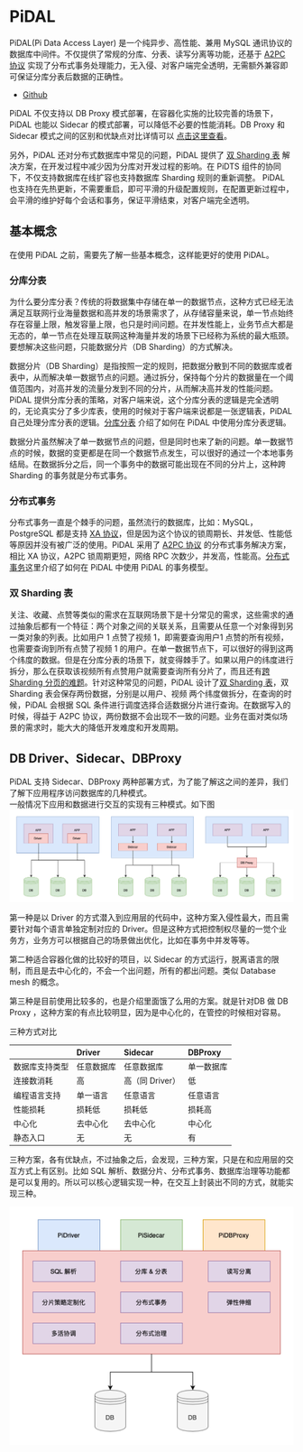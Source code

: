 # PiDAL

PiDAL(Pi Data Access Layer) 是一个纯异步、高性能、兼用 MySQL 通讯协议的数据库中间件。不仅提供了常规的分库、分表、读写分离等功能，还基于 [A2PC 协议](/a2pc/introduction) 实现了分布式事务处理能力，无入侵、对客户端完全透明，无需额外兼容即可保证分库分表后数据的正确性。

- [Github](https://github.com/pi-plan/pidal)


PiDAL 不仅支持以 DB Proxy 模式部署，在容器化实施的比较完善的场景下，PiDAL 也能以 Sidecar 的模式部署，可以降低不必要的性能消耗。DB Proxy 和 Sidecar 模式之间的区别和优缺点对比详情可以 [点击这里查看](/pidal/introduction?id=driver、sidecar、dbproxy)。

另外，PiDAL 还对分布式数据库中常见的问题，PiDAL 提供了 [双 Sharding 表](/pidal/sharding-paging) 解决方案，在开发过程中减少因为分库对开发过程的影响。在 PiDTS 组件的协同下，不仅支持数据库在线扩容也支持数据库 Sharding 规则的重新调整。
PiDAL 也支持在先热更新，不需要重启，即可平滑的升级配置规则，在配置更新过程中，会平滑的维护好每个会话和事务，保证平滑结束，对客户端完全透明。

## 基本概念
在使用 PiDAL 之前，需要先了解一些基本概念，这样能更好的使用 PiDAL。

### 分库分表
为什么要分库分表？传统的将数据集中存储在单一的数据节点，这种方式已经无法满足互联网行业海量数据和高并发的场景需求了，从存储容量来说，单一节点始终存在容量上限，触发容量上限，也只是时间问题。在并发性能上，业务节点大都是无态的，单一节点在处理互联网这种海量并发的场景下已经称为系统的最大瓶颈。要想解决这些问题，只能数据分片（DB Sharding）的方式解决。

数据分片（DB Sharding）是指按照一定的规则，把数据分散到不同的数据库或者表中，从而解决单一数据节点的问题。通过拆分，保持每个分片的数据量在一个阈值范围内，对高并发的流量分发到不同的分片，从而解决高并发的性能问题。PiDAL 提供分库分表的策略，对客户端来说，这个分库分表的逻辑是完全透明的，无论真实分了多少库表，使用的时候对于客户端来说都是一张逻辑表，PiDAL 自己处理分库分表的逻辑。[分库分表](/pidal/sharding) 介绍了如何在 PiDAL 中使用分库分表逻辑。

数据分片虽然解决了单一数据节点的问题，但是同时也来了新的问题。单一数据节点的时候，数据的变更都是在同一个数据节点发生，可以很好的通过一个本地事务结局。在数据拆分之后，同一个事务中的数据可能出现在不同的分片上，这种跨 Sharding 的事务就是分布式事务。

### 分布式事务
分布式事务一直是个棘手的问题，虽然流行的数据库，比如：MySQL，PostgreSQL 都是支持 [XA 协议](https://zh.wikipedia.org/wiki/X/Open_XA)，但是因为这个协议的锁周期长、并发低、性能低等原因并没有被广泛的使用。PiDAL 采用了 [A2PC 协议](/a2pc/introduction) 的分布式事务解决方案，相比 XA 协议，A2PC 锁周期更短，网络 RPC 次数少，并发高，性能高。[分布式事务](/pidal/transaction)这里介绍了如何在 PiDAL 中使用 PiDAL 的事务模型。

### 双 Sharding 表
关注、收藏、点赞等类似的需求在互联网场景下是十分常见的需求，这些需求的通过抽象后都有一个特征：两个对象之间的关联关系，且需要从任意一个对象得到另一类对象的列表。比如用户 1 点赞了视频 1，即需要查询用户1 点赞的所有视频，也需要查询到所有点赞了视频 1 的用户。在单一数据节点下，可以很好的得到这两个纬度的数据。但是在分库分表的场景下，就变得棘手了。如果以用户的纬度进行拆分，那么在获取该视频所有点赞用户就需要查询所有分片了，而且还有[跨 Sharding 分页的难题](/pidal/sharding-paging)。针对这种常见的问题，PiDAL 设计了[双 Sharding 表](/pidal/sharding?id=配置)，双 Sharding 表会保存两份数据，分别是以用户、视频 两个纬度做拆分，在查询的时候，PiDAL 会根据 SQL 条件进行调度选择合适数据分片进行查询。在数据写入的时候，得益于 A2PC 协议，两份数据不会出现不一致的问题。业务在面对类似场景的需求时，能大大的降低开发难度和开发周期。

## DB Driver、Sidecar、DBProxy
PiDAL 支持 Sidecar、DBProxy 两种部署方式，为了能了解这之间的差异，我们了解下应用程序访问数据库的几种模式。  
一般情况下应用和数据进行交互的实现有三种模式。如下图
![数据访问层的三种模式](../static/pidal/db-access-way.png)

第一种是以 Driver 的方式潜入到应用层的代码中，这种方案入侵性最大，而且需要针对每个语言单独定制对应的 Driver。但是这种方式把控制权尽量的一觉个业务方，业务方可以根据自己的场景做出优化，比如在事务中并发等等。

第二种适合容器化做的比较好的项目，以 Sidecar 的方式运行，脱离语言的限制，而且是去中心化的，不会一个出问题，所有的都出问题。类似 Database mesh 的概念。

第三种是目前使用比较多的，也是介绍里面饿了么用的方案。就是针对DB 做 DB Proxy ，这种方案的有点比较明显，因为是中心化的，在管控的时候相对容易。

三种方式对比

| | Driver | Sidecar | DBProxy |
| :--- | :--- | :--- | :--- |
| 数据库支持类型 | 任意数据库 | 任意数据库 | 单一数据库 |
| 连接数消耗 | 高 | 高（同 Driver） | 低 |
| 编程语言支持 | 单一语言 | 任意语言 | 任意语言 |
| 性能损耗 | 损耗低 | 损耗低 | 损耗高 |
| 中心化 | 去中心化 | 去中心化 | 中心化 |
| 静态入口 | 无 | 无 | 有 |

三种方案，各有优缺点，不过抽象之后，会发现，三种方案，只是在和应用层的交互方式上有区别。比如 SQL 解析、数据分片、分布式事务、数据库治理等功能都是可以复用的。所以可以核心逻辑实现一种，在交互上封装出不同的方式，就能实现三种。

![dal](../static/pidal/pidal.png)